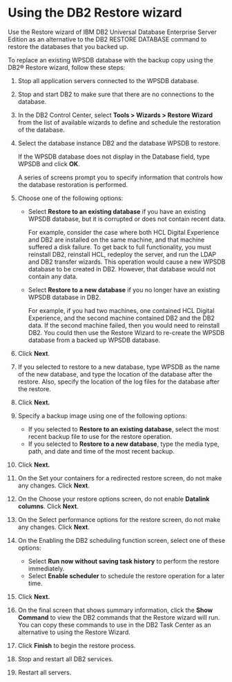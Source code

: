 # Using the DB2 Restore wizard

Use the Restore wizard of IBM DB2 Universal Database Enterprise Server Edition as an alternative to the DB2 RESTORE DATABASE command to restore the databases that you backed up.

To replace an existing WPSDB database with the backup copy using the DB2® Restore wizard, follow these steps:

1.  Stop all application servers connected to the WPSDB database.

2.  Stop and start DB2 to make sure that there are no connections to the database.

3.  In the DB2 Control Center, select **Tools > Wizards > Restore Wizard** from the list of available wizards to define and schedule the restoration of the database.

4.  Select the database instance DB2 and the database WPSDB to restore.

    If the WPSDB database does not display in the Database field, type WPSDB and click **OK**.

    A series of screens prompt you to specify information that controls how the database restoration is performed.

5.  Choose one of the following options:

    -   Select **Restore to an existing database** if you have an existing WPSDB database, but it is corrupted or does not contain recent data.

        For example, consider the case where both HCL Digital Experience and DB2 are installed on the same machine, and that machine suffered a disk failure. To get back to full functionality, you must reinstall DB2, reinstall HCL, redeploy the server, and run the LDAP and DB2 transfer wizards. This operation would cause a new WPSDB database to be created in DB2. However, that database would not contain any data.

    -   Select **Restore to a new database** if you no longer have an existing WPSDB database in DB2.

        For example, if you had two machines, one contained HCL Digital Experience, and the second machine contained DB2 and the DB2 data. If the second machine failed, then you would need to reinstall DB2. You could then use the Restore Wizard to re-create the WPSDB database from a backed up WPSDB database.

6.  Click **Next**.

7.  If you selected to restore to a new database, type WPSDB as the name of the new database, and type the location of the database after the restore. Also, specify the location of the log files for the database after the restore.

8.  Click **Next.**

9.  Specify a backup image using one of the following options:

    -   If you selected to **Restore to an existing database**, select the most recent backup file to use for the restore operation.
    -   If you selected to **Restore to a new database**, type the media type, path, and date and time of the most recent backup.
10. Click **Next.**

11. On the Set your containers for a redirected restore screen, do not make any changes. Click **Next**.

12. On the Choose your restore options screen, do not enable **Datalink columns**. Click **Next**.

13. On the Select performance options for the restore screen, do not make any changes. Click **Next**.

14. On the Enabling the DB2 scheduling function screen, select one of these options:

    -   Select **Run now without saving task history** to perform the restore immediately.
    -   Select **Enable scheduler** to schedule the restore operation for a later time.
15. Click **Next.**

16. On the final screen that shows summary information, click the **Show Command** to view the DB2 commands that the Restore wizard will run. You can copy these commands to use in the DB2 Task Center as an alternative to using the Restore Wizard.

17. Click **Finish** to begin the restore process.

18. Stop and restart all DB2 services.

19. Restart all servers.



